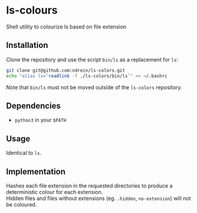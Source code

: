 ls-colours
==========
Shell utility to colourize ls based on file extension


Installation
------------

Clone the repository and use the script `bin/ls` as a replacement for `ls`:
```bash
git clone git@github.com:ndrein/ls-colors.git
echo "alias ls=`readlink -f ./ls-colors/bin/ls`" >> ~/.bashrc
```

Note that `bin/ls` must not be moved outside of the `ls-colors` repository.


Dependencies
------------

* `python3` in your `$PATH`


Usage
-----

Identical to `ls`.


Implementation
--------------

Hashes each file extension in the requested directories to produce a deterministic colour for each extension.  
Hidden files and files without extensions (eg. `.hidden`, `no-extension`) will not be coloured.


